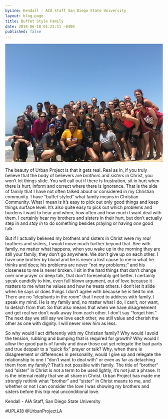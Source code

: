 ```yaml
---
byLine: Kendall - AIA Staff San Diego State University
layout: blog-page
title: Buffet Style Family
date: 2018-06-18 01:22:11 -0400
published: false
---
```

![](/uploads/2018/06/18/unnamed-5.jpg)

The beauty of Urban Project is that it gets real. Real as in, if you truly believe that the body of believers are _brothers_ and _sisters_ in Christ, you won’t let things slide. You will call out if there is frustration, sit in hurt when there is hurt, inform and correct where there is ignorance. That is the side of family that I have not often talked about or considered in my Christian community. I have “buffet styled” what family means in Christian Community. What I mean is it’s easy to pick out only good things and keep things surface level. It’s also quite easy to pick out which problems and burdens I want to hear and when, how often and how much I want deal with them. I certainly hear my brothers and sisters in their hurt, but don’t actually step in and _stay in_ to do something besides praying or having _one_ good talk. 

But if I actually believed my brothers and sisters in Christ were my _real_ brothers and sisters, I would move much further beyond that. See with family, no matter what happens, when you wake up in the morning they are still your family; they don’t go anywhere. We don’t give up on each other. I have one brother by blood and he is never a lost cause to me in what he thinks and does; his problems are never “not my problems;” and his closeness to me is never broken. I sit in the hard things that don’t change over one prayer or deep talk, that don’t foreseeably get better. I certainly speak candidly to him, even full blown argument, out of love because it matters to me what he values and how he treats others. I don’t let it slide when he says or does things I don’t agree with because he is tied to me. There are no “elephants in the room” that I need to address with family. I speak my mind. He is my family and, no matter what I do, I can’t, nor want, to detach from that. So that also means that when we have disagreement and get real we don’t walk away from each other. I don’t say “forget him.” The next day we still say we love each other, we still value and cherish the other as one with dignity. I will never view him as less. 

So why would I act differently with my Christian family? Why would I avoid the tension, rubbing and bumping that is required for growth? Why would I allow the good parts of family and draw those out yet relegate the bad parts and true despair to a “quick fix” prayer or talk? Why, when there is disagreement or differences in personality, would I give up and relegate the relationship to one I “don’t want to deal with” or even as far as detaching them from my family? That’s not possible with family. The title of “brother” and “sister” in Christ is not a term to be used lightly, it’s not just a phrase. It is the internal reality that we all share in Christ. Urban Project has made me strongly rethink what “brother” and “sister” in Christ means to me, and whether or not I can consider the love I was showing my brothers and sisters before this trip real unconditional love. 

Kendall - AIA Staff, San Diego State University

\#UPLA18 @UrbanProjectLA